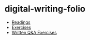 # digital-writing-folio

- [Readings](readings.md)
- [Exercises](exercises.md)
- [Written Q&A Exercises](Written-Q&A-Exercises.md)

